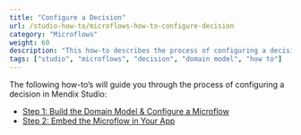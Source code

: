 ```yaml
---
title: "Configure a Decision"
url: /studio-how-to/microflows-how-to-configure-decision
category: "Microflows"
weight: 60
description: "This how-to describes the process of configuring a decision in Mendix Studio."
tags: ["studio", "microflows", "decision", "domain model", "how to"]
---
```


The following how-to’s will guide you through the process of configuring a decision in Mendix Studio:

* [Step 1: Build the Domain Model & Configure a Microflow](microflows-how-to-configure-decision-p1)
* [Step 2: Embed the Microflow in Your App](microflows-how-to-configure-decision-p2)

